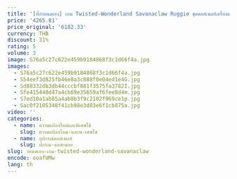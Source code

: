 ```yaml
---
title: '[ที่กําหนดเอง] เกม Twisted-Wonderland Savanaclaw Ruggie ชุดคอสเพลย์เครื่องแต่งกายฮาโลวีนชุดผู้หญิงผู้ชายคริสต์มาสชุดอะนิเมะ'
price: '4265.81'
price_original: '6182.33'
currency: THB
discount: 31%
rating: 5
volume: 3
image: S76a5c27c622e459b9184868f3c1d66f4a.jpg
images:
  - S76a5c27c622e459b9184868f3c1d66f4a.jpg
  - S54eef3d825fb46e8a3c888f0e04ed1e4G.jpg
  - Sd88332db3db44cccbf881f3575fa3782I.jpg
  - Sfe415448d47a4cb69e35659af6fee8d4m.jpg
  - S7ed10a1ab05a4ab8b3f9c2102f969ce1p.jpg
  - Sac0f2105348f41cb98e3d83e6f1cb875a.jpg
video: ''
categories:
  - name: ความแปลกใหม่และพิเศษใช้
    slug: ความแปลกใหม-และพ-เศษใช
  - name: อุปกรณ์คอสเพลย์
    slug: ปกรณ-คอสเพลย
slug: าหนดเอง-เกม-twisted-wonderland-savanaclaw
encode: ooafUMw
lang: th
---
```

  